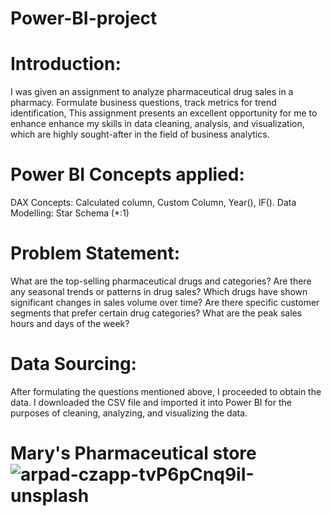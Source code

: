 # Power-BI-project
# Introduction:
I was given an assignment to analyze pharmaceutical drug sales in a pharmacy. Formulate business questions, track metrics for trend identification, This assignment presents an excellent opportunity for me to enhance enhance my skills in data cleaning, analysis, and visualization, which are highly sought-after in the field of business analytics.

# Power BI Concepts applied:
DAX Concepts: Calculated column, Custom Column, Year(), IF().
Data Modelling: Star Schema (*:1)

# Problem Statement:
What are the top-selling pharmaceutical drugs and categories? Are there any seasonal trends or patterns in drug sales? Which drugs have shown significant changes in sales volume over time? Are there specific customer segments that prefer certain drug categories? What are the peak sales hours and days of the week?

# Data Sourcing:
After formulating the questions mentioned above, I proceeded to obtain the data. I downloaded the CSV file and imported it into Power BI for the purposes of cleaning, analyzing, and visualizing the data.
# Mary's Pharmaceutical store ![arpad-czapp-tvP6pCnq9iI-unsplash](https://github.com/Lydia-data/Power-BI-project/assets/135886418/9418dc4b-f050-4941-89e2-169ccf873c59)
